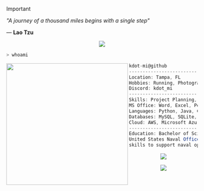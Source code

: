 > [!IMPORTANT] 
> *"A journey of a thousand miles begins with a single step"*
>
> ― **Lao Tzu**
<p align="center">
  <img src="https://i.postimg.cc/c4YxXNfd/PURPLE-Line.gif">
</p>

```zsh
> whoami
```
<img align="left" src="https://upload.wikimedia.org/wikipedia/commons/thumb/b/b1/Emblem_of_the_United_States_Navy.svg/900px-Emblem_of_the_United_States_Navy.svg.png" width="320" /> 

```csharp
kdot-mi@github
--------------------------------------------------------------------------
Location: Tampa, FL
Hobbies: Running, Photography, Gaming
Discord: kdot_mi
--------------------------------------------------------------------------
Skills: Project Planning, Team Coordination, Leadership, Risk Management
MS Office: Word, Excel, PowerPoint, Outlook
Languages: Python, Java, C++
Databases: MySQL, SQLite, PostgreSQL, Oracle
Cloud: AWS, Microsoft Azure, Google Cloud
--------------------------------------------------------------------------
Education: Bachelor of Science in Information Technology
United States Naval Officer (Supply Corps). I am currently leveraging my
skills to support naval operations and logistics.
```
<p align="center">
  <img src="https://i.postimg.cc/c4YxXNfd/PURPLE-Line.gif">
</p>
<p align="center">
  <img src="https://capsule-render.vercel.app/api?type=waving&color=gradient&height=90"/>
</p>

